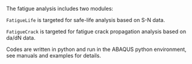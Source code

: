 The fatigue analysis includes two modules:

`FatigueLife` is targeted for safe-life analysis based on S-N data.

`FatigueCrack` is targeted for fatigue crack propagation analysis based on da/dN data.

Codes are written in python and run in the ABAQUS python environment, see manuals and examples for details.
